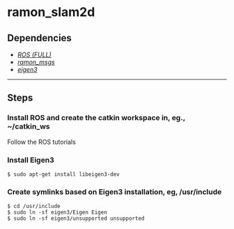 # ramon_slam2d

Dependencies
------------
* [*ROS (FULL)*](http://wiki.ros.org/ROS/Installation)
* [*ramon_msgs*](https://gitlab.frba.utn.edu.ar/utnbadrone/utnbadrone)
* [*eigen3*](http://eigen.tuxfamily.org/index.php?title=Main_Page)

-------------
## Steps

### Install ROS and create the catkin workspace in, eg., ~/catkin_ws
Follow the ROS tutorials

### Install Eigen3 
    $ sudo apt-get install libeigen3-dev

### Create symlinks based on Eigen3 installation, eg, /usr/include
    $ cd /usr/include
    $ sudo ln -sf eigen3/Eigen Eigen
    $ sudo ln -sf eigen3/unsupported unsupported